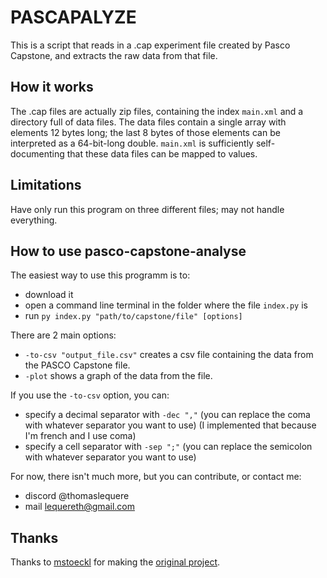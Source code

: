 # PASCAPALYZE

This is a script that reads in a .cap experiment file created by Pasco Capstone,
and extracts the raw data from that file.

## How it works
The .cap files are actually zip files, containing the index `main.xml` and 
a directory full of data files. The data files contain a single array with
elements 12 bytes long; the last 8 bytes of those elements can be interpreted
as a 64-bit-long double. `main.xml` is sufficiently self-documenting that these
data files can be mapped to values.

## Limitations
Have only run this program on three different files; may not handle everything.

## How to use pasco-capstone-analyse

The easiest way to use this programm is to:
- download it
- open a command line terminal in the folder where the file `index.py` is
- run `py index.py "path/to/capstone/file" [options]`

There are 2 main options:
- `-to-csv "output_file.csv"` creates a csv file containing the data from the PASCO Capstone file.
- `-plot` shows a graph of the data from the file.

If you use the `-to-csv` option, you can:
- specify a decimal separator with `-dec ","` (you can replace the coma with whatever separator you want to use) (I implemented that because I'm french and I use coma)
- specify a cell separator with `-sep ";"` (you can replace the semicolon with whatever separator you want to use)

For now, there isn't much more, but you can contribute, or contact me:
- discord @thomaslequere
- mail [lequereth@gmail.com](mailto:lequereth@gmail.com)

## Thanks

Thanks to [mstoeckl](https://github.com/mstoeckl) for making the [original project](https://github.com/mstoeckl/pascapalyze).